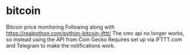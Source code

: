# bitcoin
Bitcoin price monitoring 
Following along with https://realpython.com/python-bitcoin-ifttt/
The cmc api no longer works, so instead using the API from Coin Gecko
Requires set up via IFTTT.com and Telegram to make the notifications work. 
